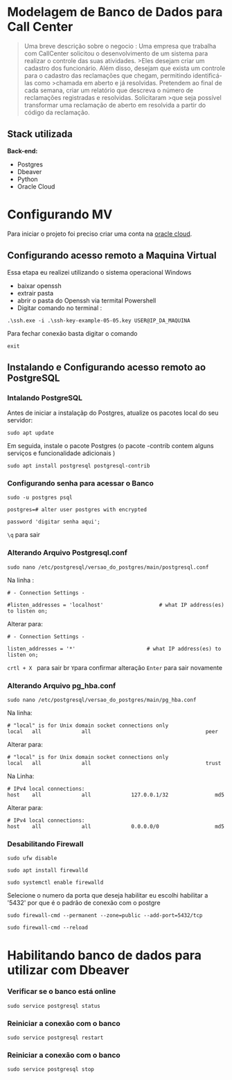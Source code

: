 
# Modelagem de Banco de Dados para Call Center

>Uma breve descrição sobre o negocio : Uma empresa que trabalha com CallCenter solicitou o desenvolvimento de um sistema para realizar o controle das suas atividades. >Eles desejam criar um cadastro dos funcionário. Além disso, desejam que exista um controle para o cadastro das reclamações que chegam, permitindo identificá-las como >chamada em aberto e já resolvidas. Pretendem ao final de cada semana, criar um relatório que descreva o número de reclamações registradas e resolvidas. Solicitaram >que seja possível transformar uma reclamação de aberto em resolvida a partir do código da reclamação.


## Stack utilizada

**Back-end:** 
- Postgres 
- Dbeaver 
- Python
- Oracle Cloud


# Configurando MV 
Para iniciar o projeto foi preciso criar uma conta na [oracle cloud](https://signup.cloud.oracle.com/).

## Configurando acesso remoto a Maquina Virtual
Essa etapa eu realizei utilizando o sistema operacional Windows
- baixar openssh
- extrair pasta
- abrir o pasta do Openssh via termital Powershell 
- Digitar comando no terminal :  

```
.\ssh.exe -i .\ssh-key-example-05-05.key USER@IP_DA_MAQUINA

```
Para fechar conexão basta digitar o comando 
```
exit
```
## Instalando e Configurando acesso remoto ao PostgreSQL


### Intalando PostgreSQL

Antes de iniciar a instalaçãp do  Postgres,  atualize os pacotes local do seu servidor:
```
sudo apt update
```
Em seguida, instale o pacote Postgres (o pacote -contrib contem alguns serviços e funcionalidade adicionais )

```
sudo apt install postgresql postgresql-contrib
```
### Configurando senha para acessar o Banco
```
sudo -u postgres psql
```
```
postgres=# alter user postgres with encrypted 
```
```
password 'digitar senha aqui';
```

```\q``` para sair


### Alterando Arquivo  Postgresql.conf
```
sudo nano /etc/postgresql/versao_do_postgres/main/postgresql.conf
```
Na linha :
```
# - Connection Settings -

#listen_addresses = 'localhost'                  # what IP address(es) to listen on;
```
Alterar para:
```
# - Connection Settings -

listen_addresses = '*'                  	 # what IP address(es) to listen on;
```

```crtl + X ``` para sair br
``` Y ```para confirmar alteração 
```Enter``` para sair novamente
### Alterando Arquivo  pg_hba.conf
```
sudo nano /etc/postgresql/versao_do_postgres/main/pg_hba.conf
```
Na linha: 
```
# "local" is for Unix domain socket connections only
local   all             all                                     peer
```
Alterar para:
```
# "local" is for Unix domain socket connections only
local   all             all                                     trust

```

Na Linha:
```
# IPv4 local connections:
host    all             all             127.0.0.1/32               md5
```
Alterar para:
```
# IPv4 local connections:
host    all             all             0.0.0.0/0                  md5
```
### Desabilitando Firewall
```
sudo ufw disable 
```
```
sudo apt install firewalld
```
```
sudo systemctl enable firewalld
```
Selecione o numero da porta que deseja habilitar eu escolhi habilitar a '5432' por que é o padrão de conexão com o postgre
```
sudo firewall-cmd --permanent --zone=public --add-port=5432/tcp
```
```
sudo firewall-cmd --reload
```


# Habilitando banco de dados para utilizar com Dbeaver

### Verificar se o banco está online
```
sudo service postgresql status
```
### Reiniciar a conexão com o banco
```
sudo service postgresql restart
```
### Reiniciar a conexão com o banco
```
sudo service postgresql stop
```